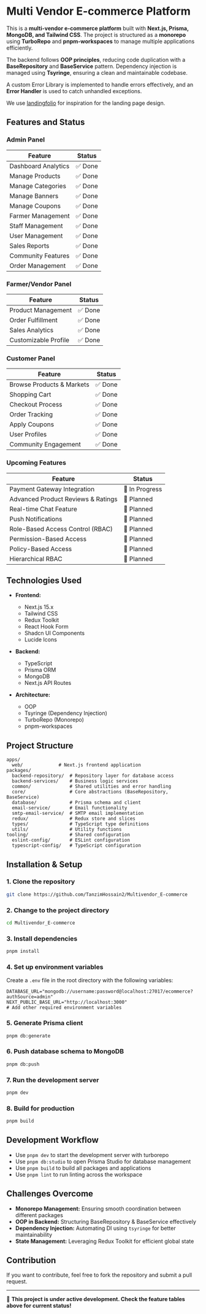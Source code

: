 # Multi Vendor E-commerce Platform

This is a **multi-vendor e-commerce platform** built with **Next.js, Prisma, MongoDB, and Tailwind CSS**. The project is structured as a **monorepo** using **TurboRepo** and **pnpm-workspaces** to manage multiple applications efficiently.

The backend follows **OOP principles**, reducing code duplication with a **BaseRepository** and **BaseService** pattern. Dependency injection is managed using **Tsyringe**, ensuring a clean and maintainable codebase.

A custom Error Library is implemented to handle errors effectively, and an **Error Handler** is used to catch unhandled exceptions.

We use [landingfolio](https://www.landingfolio.com/) for inspiration for the landing page design.

## Features and Status

### Admin Panel

| Feature             | Status  |
| ------------------- | ------- |
| Dashboard Analytics | ✅ Done |
| Manage Products     | ✅ Done |
| Manage Categories   | ✅ Done |
| Manage Banners      | ✅ Done |
| Manage Coupons      | ✅ Done |
| Farmer Management   | ✅ Done |
| Staff Management    | ✅ Done |
| User Management     | ✅ Done |
| Sales Reports       | ✅ Done |
| Community Features  | ✅ Done |
| Order Management    | ✅ Done |

### Farmer/Vendor Panel

| Feature              | Status  |
| -------------------- | ------- |
| Product Management   | ✅ Done |
| Order Fulfillment    | ✅ Done |
| Sales Analytics      | ✅ Done |
| Customizable Profile | ✅ Done |

### Customer Panel

| Feature                   | Status  |
| ------------------------- | ------- |
| Browse Products & Markets | ✅ Done |
| Shopping Cart             | ✅ Done |
| Checkout Process          | ✅ Done |
| Order Tracking            | ✅ Done |
| Apply Coupons             | ✅ Done |
| User Profiles             | ✅ Done |
| Community Engagement      | ✅ Done |

### Upcoming Features

| Feature                            | Status         |
| ---------------------------------- | -------------- |
| Payment Gateway Integration        | 🔄 In Progress |
| Advanced Product Reviews & Ratings | 📅 Planned     |
| Real-time Chat Feature             | 📅 Planned     |
| Push Notifications                 | 📅 Planned     |
| Role-Based Access Control (RBAC)   | 📅 Planned     |
| Permission-Based Access            | 📅 Planned     |
| Policy-Based Access                | 📅 Planned     |
| Hierarchical RBAC                  | 📅 Planned     |

## Technologies Used

- **Frontend:**

  - Next.js 15.x
  - Tailwind CSS
  - Redux Toolkit
  - React Hook Form
  - Shadcn UI Components
  - Lucide Icons

- **Backend:**

  - TypeScript
  - Prisma ORM
  - MongoDB
  - Next.js API Routes

- **Architecture:**
  - OOP
  - Tsyringe (Dependency Injection)
  - TurboRepo (Monorepo)
  - pnpm-workspaces

## Project Structure

```
apps/
  web/             # Next.js frontend application
packages/
  backend-repository/  # Repository layer for database access
  backend-services/    # Business logic services
  common/              # Shared utilities and error handling
  core/                # Core abstractions (BaseRepository, BaseService)
  database/            # Prisma schema and client
  email-service/       # Email functionality
  smtp-email-service/  # SMTP email implementation
  redux/               # Redux store and slices
  types/               # TypeScript type definitions
  utils/               # Utility functions
tooling/               # Shared configuration
  eslint-config/       # ESLint configuration
  typescript-config/   # TypeScript configuration
```

## Installation & Setup

### **1. Clone the repository**

```bash
git clone https://github.com/TanzimHossain2/Multivendor_E-commerce
```

### **2. Change to the project directory**

```bash
cd Multivendor_E-commerce
```

### **3. Install dependencies**

```bash
pnpm install
```

### **4. Set up environment variables**

Create a `.env` file in the root directory with the following variables:

```
DATABASE_URL="mongodb://username:password@localhost:27017/ecommerce?authSource=admin"
NEXT_PUBLIC_BASE_URL="http://localhost:3000"
# Add other required environment variables
```

### **5. Generate Prisma client**

```bash
pnpm db:generate
```

### **6. Push database schema to MongoDB**

```bash
pnpm db:push
```

### **7. Run the development server**

```bash
pnpm dev
```

### **8. Build for production**

```bash
pnpm build
```

## Development Workflow

- Use `pnpm dev` to start the development server with turborepo
- Use `pnpm db:studio` to open Prisma Studio for database management
- Use `pnpm build` to build all packages and applications
- Use `pnpm lint` to run linting across the workspace

## Challenges Overcome

- **Monorepo Management:** Ensuring smooth coordination between different packages
- **OOP in Backend:** Structuring BaseRepository & BaseService effectively
- **Dependency Injection:** Automating DI using `tsyringe` for better maintainability
- **State Management:** Leveraging Redux Toolkit for efficient global state

## Contribution

If you want to contribute, feel free to fork the repository and submit a pull request.

---

🚀 **This project is under active development. Check the feature tables above for current status!**
